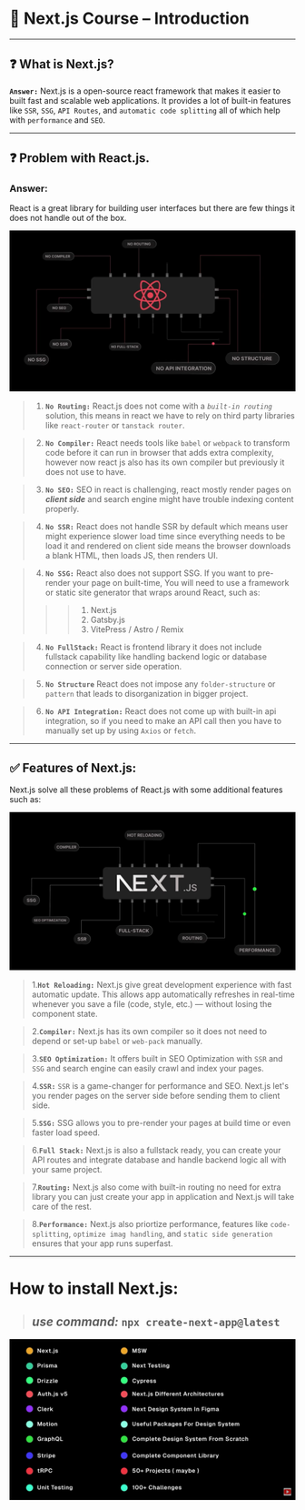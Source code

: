 # 📘 Next.js Course – Introduction

---

## ❓ What is Next.js?

**`Answer:`** Next.js is a open-source react framework that makes it easier to built fast and scalable web applications. It provides a lot of built-in features like `SSR`, `SSG`, `API Routes`, and `automatic code splitting` all of which help with `performance` and `SEO`.


---

## ❓ Problem with React.js.

### **Answer:**

React is a great library for building user interfaces but there are few things it does not handle out of the box.

![Alt text](images/react.js.png)
>1. **`No Routing:`** React.js does not come with a *`built-in routing`* solution, this means in react we have to rely on third party libraries like `react-router` or `tanstack router`.

>2. **`No Compiler:`** React needs tools like `babel` or `webpack` to transform code before it can run in browser that adds extra complexity, however now react js also has its own compiler but previously it does not use to have. 

>3. **`No SEO:`** SEO in react is challenging, react mostly render pages on ***client side*** and search engine might have trouble indexing content properly.

>4. **`No SSR:`** React does not handle SSR by default which means user might experience slower load time since everything needs to be load it and rendered on client side  means the browser downloads a blank HTML, then loads JS, then renders UI.


>4. **`No SSG:`** React also does not support SSG. If you want to pre-render your page on built-time, You will need to use a framework or static site generator that wraps around React, such as:
>>>1. Next.js <br>
>>>2. Gatsby.js
>>>3. VitePress / Astro / Remix

>4. **`No FullStack:`** React is frontend library it does not include fullstack capability like handling backend logic or database connection or server side operation.

>5. **`No Structure`** React does not impose any `folder-structure` or `pattern` that leads to disorganization in bigger project.

>6. **`No API Integration:`** React does not come up with built-in api integration, so if you need to make an API call then you have to manually set up by using `Axios` or `fetch`.

---

## ✅ Features of Next.js:
Next.js solve all these problems of React.js with some additional features such as:

![Alt text](images/next.js.png)

>1.**`Hot Reloading:`** Next.js give great development experience with fast automatic update. This allows app automatically refreshes in real-time whenever you save a file (code, style, etc.) — without losing the component state.

 >2.**`Compiler:`** Next.js has its own compiler so it does not need to depend or set-up `babel` or `web-pack` manually.

>3.**`SEO Optimization:`** It offers built in SEO Optimization with `SSR` and `SSG` and search engine can easily crawl and index your pages.

>4.**`SSR:`** `SSR` is a game-changer for performance and SEO. Next.js let's you render pages on the server side before sending them to client side.

>5.**`SSG:`** SSG allows you to pre-render your pages at build time or even faster load speed.

>6.**`Full Stack:`** Next.js is also a fullstack ready, you can create your API routes and integrate database and handle backend logic all with your same project.

>7.**`Routing:`** Next.js  also come with built-in routing no need for extra library you can just create your app in application and Next.js will take care of the rest.

>8.**`Performance:`** Next.js  also priortize performance, features like `code-splitting`, `optimize imag handling`, and `static side generation` ensures that your app runs superfast.

---
# How to install Next.js:

>## *use command:* `npx create-next-app@latest`






![Alt text](images/syllabus.png)


